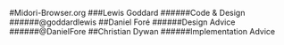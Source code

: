 #Midori-Browser.org
###Lewis Goddard
######Code & Design
######@goddardlewis
##Daniel Foré
######Design Advice
######@DanielFore
##Christian Dywan
######Implementation Advice
